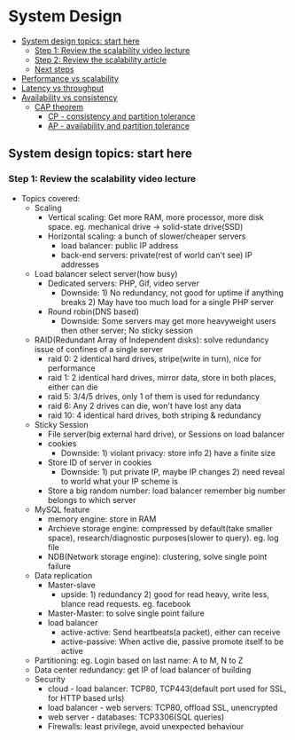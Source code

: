 # System Design

* [System design topics: start here](#system-design-topics-start-here)
    * [Step 1: Review the scalability video lecture](#step-1-review-the-scalability-video-lecture)
    * [Step 2: Review the scalability article](#step-2-review-the-scalability-article)
    * [Next steps](#next-steps)
* [Performance vs scalability](#performance-vs-scalability)
* [Latency vs throughput](#latency-vs-throughput)
* [Availability vs consistency](#availability-vs-consistency)
    * [CAP theorem](#cap-theorem)
        * [CP - consistency and partition tolerance](#cp---consistency-and-partition-tolerance)
        * [AP - availability and partition tolerance](#ap---availability-and-partition-tolerance)

## System design topics: start here
### Step 1: Review the scalability video lecture
* Topics covered:
    * Scaling
        * Vertical scaling: Get more RAM, more processor, more disk space. eg. mechanical drive -> solid-state drive(SSD)
        * Horizontal scaling: a bunch of slower/cheaper servers
            * load balancer: public IP address
            * back-end servers: private(rest of world can't see) IP addresses
    * Load balancer select server(how busy)
        * Dedicated servers: PHP, Gif, video server
            * Downside: 1) No redundancy, not good for uptime if anything breaks 2) May have too much load for a single PHP server
        * Round robin(DNS based)
            * Downside: Some servers may get more heavyweight users then other server; No sticky session
    * RAID(Redundant Array of Independent disks): solve redundancy issue of confines of a single server
        * raid 0: 2 identical hard drives, stripe(write in turn), nice for performance
        * raid 1: 2 identical hard drives, mirror data, store in both places, either can die
        * raid 5: 3/4/5 drives, only 1 of them is used for redundancy
        * raid 6: Any 2 drives can die, won't have lost any data 
        * raid 10: 4 identical hard drives, both striping & redundancy
    * Sticky Session
        * File server(big external hard drive), or Sessions on load balancer
        * cookies
            * Downside: 1) violant privacy: store info 2) have a finite size
        * Store ID of server in cookies
            * Downside: 1) put private IP, maybe IP changes 2) need reveal to world what your IP scheme is
        * Store a big random number: load balancer remember big number belongs to which server
    * MySQL feature
        * memory engine: store in RAM
        * Archieve storage engine: compressed by default(take smaller space), research/diagnostic purposes(slower to query). eg. log file
        * NDB(Network storage engine): clustering, solve single point failure
    * Data replication
        * Master-slave
            * upside: 1) redundancy 2) good for read heavy, write less, blance read requests. eg. facebook
        * Master-Master: to solve single point failure
        * load balancer
            * active-active: Send heartbeats(a packet), either can receive
            * active-passive: When active die, passive promote itself to be active
    * Partitioning: eg. Login based on last name: A to M, N to Z
    * Data center redundancy: get IP of load balancer of building
    * Security
        * cloud - load balancer: TCP80, TCP443(default port used for SSL, for HTTP based urls)
        * load balancer - web servers: TCP80, offload SSL, unencrypted
        * web server - databases: TCP3306(SQL queries)
        * Firewalls: least privilege, avoid unexpected behaviour

